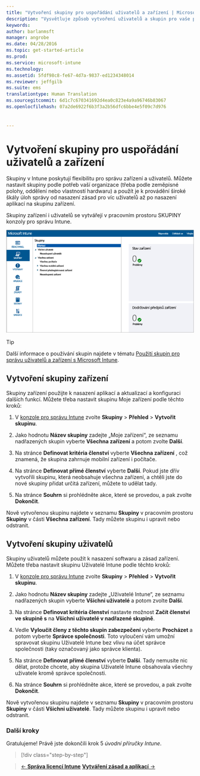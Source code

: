 ```yaml
---
title: "Vytvoření skupiny pro uspořádání uživatelů a zařízení | Microsoft Intune"
description: "Vysvětluje způsob vytvoření uživatelů a skupin pro vaše předplatné Intune."
keywords: 
author: barlanmsft
manager: angrobe
ms.date: 04/28/2016
ms.topic: get-started-article
ms.prod: 
ms.service: microsoft-intune
ms.technology: 
ms.assetid: 5fdf98c8-fe67-4d7a-9837-ed1234348014
ms.reviewer: jeffgilb
ms.suite: ems
translationtype: Human Translation
ms.sourcegitcommit: 6d1c7c670341692d4ea0c823e4a9a96746b83067
ms.openlocfilehash: 07a2de6922f6b3f3a2b56dfc6bbe4e5f09c7d976


---
```



# Vytvoření skupiny pro uspořádání uživatelů a zařízení
Skupiny v Intune poskytují flexibilitu pro správu zařízení a uživatelů. Můžete nastavit skupiny podle potřeb vaší organizace (třeba podle zeměpisné polohy, oddělení nebo vlastností hardwaru) a použít je k provádění široké škály úloh správy od nasazení zásad pro víc uživatelů až po nasazení aplikací na skupinu zařízení.

Skupiny zařízení i uživatelů se vytvářejí v pracovním prostoru SKUPINY konzoly pro správu Intune.

![Pracovní prostor skupin konzoly pro správu](./media/groups.png)


> [!TIP]
> Další informace o používání skupin najdete v tématu [Použití skupin pro správu uživatelů a zařízení s Microsoft Intune](/intune/deploy-use/use-groups-to-manage-users-and-devices-with-microsoft-intune).


## Vytvoření skupiny zařízení
Skupiny zařízení použijte k nasazení aplikací a aktualizací a konfiguraci dalších funkcí. Můžete třeba nastavit skupinu Moje zařízení podle těchto kroků:

1.  V [konzole pro správu Intune](https://manage.microsoft.com/) zvolte **Skupiny** > **Přehled** > **Vytvořit skupinu**.

2.  Jako hodnotu **Název skupiny** zadejte „Moje zařízení“, ze seznamu nadřazených skupin vyberte **Všechna zařízení** a potom zvolte **Další**.

3.  Na stránce **Definovat kritéria členství** vyberte **Všechna zařízení** , což znamená, že skupina zahrnuje mobilní zařízení i počítače.

4.  Na stránce **Definovat přímé členství** vyberte **Další**. Pokud jste dřív vytvořili skupinu, která neobsahuje všechna zařízení, a chtěli jste do nové skupiny přidat určitá zařízení, můžete to udělat tady.

5.  Na stránce **Souhrn** si prohlédněte akce, které se provedou, a pak zvolte **Dokončit**.

Nově vytvořenou skupinu najdete v seznamu **Skupiny** v pracovním prostoru **Skupiny** v části **Všechna zařízení**. Tady můžete skupinu i upravit nebo odstranit.

## Vytvoření skupiny uživatelů
Skupiny uživatelů můžete použít k nasazení softwaru a zásad zařízení. Můžete třeba nastavit skupinu Uživatelé Intune podle těchto kroků:

1.  V [konzole pro správu Intune](https://manage.microsoft.com/) zvolte **Skupiny** > **Přehled** > **Vytvořit skupinu**.

2.  Jako hodnotu **Název skupiny** zadejte „Uživatelé Intune“, ze seznamu nadřazených skupin vyberte **Všichni uživatelé** a potom zvolte **Další**.

3.  Na stránce **Definovat kritéria členství** nastavte možnost **Začít členství ve skupině s** na **Všichni uživatelé v nadřazené skupině**.

4.  Vedle **Vyloučit členy z těchto skupin zabezpečení** vyberte **Procházet** a potom vyberte **Správce společnosti**. Toto vyloučení vám umožní spravovat skupinu Uživatelé Intune bez vlivu na účet správce společnosti (taky označovaný jako správce klienta).

5.  Na stránce **Definovat přímé členství** vyberte **Další**. Tady nemusíte nic dělat, protože chcete, aby skupina Uživatelé Intune obsahovala všechny uživatele kromě správce společnosti.

6.  Na stránce **Souhrn** si prohlédněte akce, které se provedou, a pak zvolte **Dokončit**.

Nově vytvořenou skupinu najdete v seznamu **Skupiny** v pracovním prostoru **Skupiny** v části **Všichni uživatelé**. Tady můžete skupinu i upravit nebo odstranit.



### Další kroky
Gratulujeme! Právě jste dokončili krok 5 *úvodní příručky Intune*.

>[!div class="step-by-step"]

>[&larr; **Správa licencí Intune**](.\start-with-a-paid-subscription-to-microsoft-intune-step-4.md)       [**Vytváření zásad a aplikací** &rarr;](.\start-with-a-paid-subscription-to-microsoft-intune-step-6.md)  



<!--HONumber=Aug16_HO4-->



